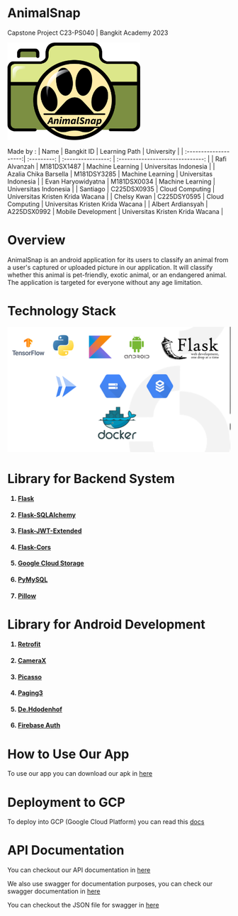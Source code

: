 # AnimalSnap

Capstone Project C23-PS040 | Bangkit Academy 2023

<img src="https://github.com/ItsMeMan221/animal-snap/blob/main/docs/logo_app.png" alt="logo application" width="300" height="220">

Made by :
| Name                  | Bangkit ID  | Learning Path      | University                       |
| :--------------------:| :---------: | :----------------: | :------------------------------: |
| Rafi Alvanzah         | M181DSX1487 | Machine Learning   | Universitas Indonesia            |
| Azalia Chika Barsella | M181DSY3285 | Machine Learning   | Universitas Indonesia            |
| Evan Haryowidyatna    | M181DSX0034 | Machine Learning   | Universitas Indonesia            |
| Santiago              | C225DSX0935 | Cloud Computing    | Universitas Kristen Krida Wacana |
| Chelsy Kwan           | C225DSY0595 | Cloud Computing    | Universitas Kristen Krida Wacana |
| Albert Ardiansyah     | A225DSX0992 | Mobile Development | Universitas Kristen Krida Wacana |

# Overview

AnimalSnap is an android application for its users to classify an animal from a user's captured or uploaded picture in our application. It will classify whether this animal is pet-friendly, exotic animal, or an endangered animal. The application is targeted for everyone without any age limitation.

# Technology Stack
<img src="https://github.com/ItsMeMan221/animal-snap/blob/main/docs/TechStack.png" alt="logo application">


# Library for Backend System
<ol>
    <h4><li><a href="https://flask.palletsprojects.com/en/2.3.x/">Flask</a></li></h4>
    <h4><li><a href="https://flask-sqlalchemy.palletsprojects.com/en/3.0.x/">Flask-SQLAlchemy</a></li></h4>
    <h4><li><a href="https://flask-jwt-extended.readthedocs.io/en/stable/">Flask-JWT-Extended</a></li></h4>
    <h4><li><a href="https://flask-cors.readthedocs.io/en/latest/">Flask-Cors</a></li></h4>
    <h4><li><a href="https://pypi.org/project/google-cloud-storage/">Google Cloud Storage</a></li></h4>
    <h4><li><a href="https://pypi.org/project/pymysql/">PyMySQL</a></li></h4>
    <h4><li><a href="https://pypi.org/project/Pillow/">Pillow</a></li></h4>
</ol>

# Library for Android Development
<ol>
    <h4><li><a href="https://square.github.io/retrofit/">Retrofit</a></li></h4>
    <h4><li><a href="https://developer.android.com/training/camerax">CameraX</a></li></h4>
    <h4><li><a href="https://square.github.io/picasso/">Picasso</a></li></h4>
    <h4><li><a href="https://developer.android.com/topic/libraries/architecture/paging/v3-overview">Paging3</a></li></h4>
    <h4><li><a href="https://github.com/hdodenhof/CircleImageView">De.Hdodenhof</a></li></h4>
    <h4><li><a href="https://firebase.google.com/docs/auth">Firebase Auth</a></li></h4>
</ol>

# How to Use Our App
To use our app you can download our apk in <a href="#">here</a>

# Deployment to GCP
To deploy into GCP (Google Cloud Platform) you can read this <a href="docs/deploy-gcp.md">docs</a>

# API Documentation
<p>You can checkout our API documentation in <a href="https://documenter.getpostman.com/view/27666286/2s93sc5YB7">here</a></p>
<p>We also use swagger for documentation purposes, you can check our swagger documentation in <a href="https://app.swaggerhub.com/apis-docs/ItsMeMan221/animal-snap_api/1.0">here</a></p>
<p>You can checkout the JSON file for swagger in <a href="https://github.com/ItsMeMan221/animal-snap/blob/animal-snap-api/static/openapi.json">here</a></p>

